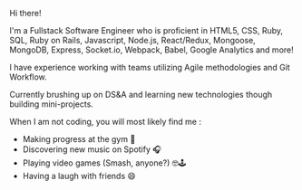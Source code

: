 Hi there! 

I'm a Fullstack Software Engineer who is proficient in HTML5, CSS, Ruby, SQL, Ruby on Rails, Javascript, Node.js, React/Redux, Mongoose, MongoDB, Express, Socket.io, Webpack, Babel, Google Analytics and more! 

I have experience working with teams utilizing Agile methodologies and Git Workflow.

Currently brushing up on DS&A and learning new technologies though building mini-projects.

When I am not coding, you will most likely find me :
- Making progress at the gym 💪
- Discovering new music on Spotify 🎧
- Playing video games (Smash, anyone?) 🤓🕹
- Having a laugh with friends 😄
